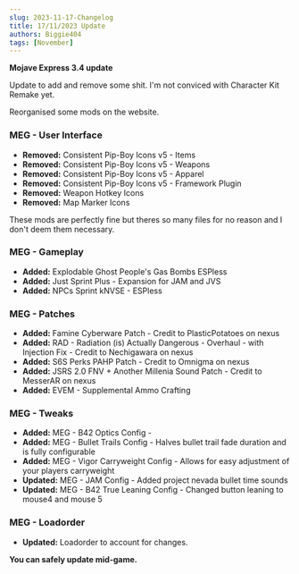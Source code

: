 ```yaml
---
slug: 2023-11-17-Changelog
title: 17/11/2023 Update
authors: Biggie404
tags: [November]
---
```


**Mojave Express 3.4 update**

Update to add and remove some shit. I'm not conviced with Character Kit Remake yet.

Reorganised some mods on the website. 

### MEG - User Interface
- **Removed:** Consistent Pip-Boy Icons v5 - Items
- **Removed:** Consistent Pip-Boy Icons v5 - Weapons
- **Removed:** Consistent Pip-Boy Icons v5 - Apparel
- **Removed:** Consistent Pip-Boy Icons v5 - Framework Plugin
- **Removed:** Weapon Hotkey Icons
- **Removed:** Map Marker Icons

These mods are perfectly fine but theres so many files for no reason and I don't deem them necessary.


### MEG - Gameplay

- **Added:** Explodable Ghost People's Gas Bombs ESPless
- **Added:** Just Sprint Plus - Expansion for JAM and JVS
- **Added:** NPCs Sprint kNVSE - ESPless


### MEG - Patches

- **Added:** Famine Cyberware Patch - Credit to PlasticPotatoes on nexus
- **Added:** RAD - Radiation (is) Actually Dangerous - Overhaul - with Injection Fix - Credit to Nechigawara on nexus
- **Added:** S6S Perks PAHP Patch - Credit to Omnigma on nexus
- **Added:** JSRS 2.0 FNV + Another Millenia Sound Patch - Credit to MesserAR on nexus
- **Added:** EVEM - Supplemental Ammo Crafting


### MEG - Tweaks

- **Added:** MEG - B42 Optics Config - 
- **Added:** MEG - Bullet Trails Config - Halves bullet trail fade duration and is fully configurable
- **Added:** MEG - Vigor Carryweight Config - Allows for easy adjustment of your players carryweight
- **Updated:** MEG - JAM Config - Added project nevada bullet time sounds
- **Updated:** MEG - B42 True Leaning Config - Changed button leaning to mouse4 and mouse 5


### MEG - Loadorder
- **Updated:** Loadorder to account for changes.

**You can safely update mid-game.**